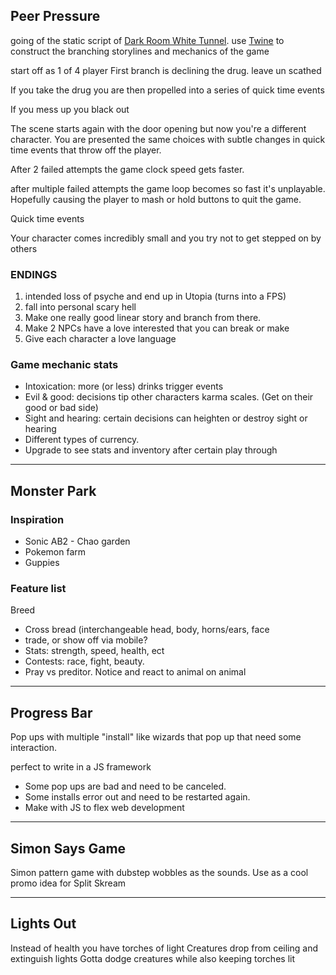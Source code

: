 ## Peer Pressure

going of the static script of [Dark Room White Tunnel](📁developer/GameDev%20🕹/Dark%20Room%20White%20Tunnel.md). use [Twine](https://twinery.org/) to construct the branching storylines and mechanics of the game

start off as 1 of 4 player
First branch is declining the drug. leave un scathed 

If you take the drug you are then propelled into a series of quick time events

If you mess up you black out

The scene starts again with the door opening but now you're a different character. You are presented the same choices with subtle changes in quick time events that throw off the player.

After 2 failed attempts the game clock speed gets faster.

after multiple failed attempts the game loop becomes so fast it's unplayable. Hopefully causing the player to mash or hold buttons to quit the game.

Quick time events

Your character comes incredibly small and you try not to get stepped on by others

### ENDINGS
1. intended loss of psyche and end up in Utopia (turns into a FPS)
2. fall into personal scary hell
3. Make one really good linear story and branch from there.
4. Make 2 NPCs have a love interested that you can break or make
5. Give each character a love language

### Game mechanic stats
- Intoxication: more (or less) drinks trigger events
- Evil & good: decisions tip other characters karma scales. (Get on their good or bad side)
- Sight and hearing: certain decisions can heighten or destroy sight or hearing
- Different types of currency.
- Upgrade to see stats and inventory after certain play through

---
## Monster Park
### Inspiration
-   Sonic AB2 - Chao garden
-   Pokemon farm
-   Guppies

### Feature list
Breed
- Cross bread (interchangeable head, body, horns/ears, face
- trade, or show off via mobile?
- Stats: strength, speed, health, ect
- Contests: race, fight, beauty.
- Pray vs preditor. Notice and react to animal on animal

---
## Progress Bar
Pop ups with multiple "install" like wizards that pop up that need some interaction.

perfect to write in a JS framework 

- Some pop ups are bad and need to be canceled.
- Some installs error out and need to be restarted again.
- Make with JS to flex web development

---
## Simon Says Game
Simon pattern game with dubstep wobbles as the sounds. Use as a cool promo idea for Split Skream

---
## Lights Out
Instead of health you have torches of light
Creatures drop from ceiling and extinguish lights
Gotta dodge creatures while also keeping torches lit